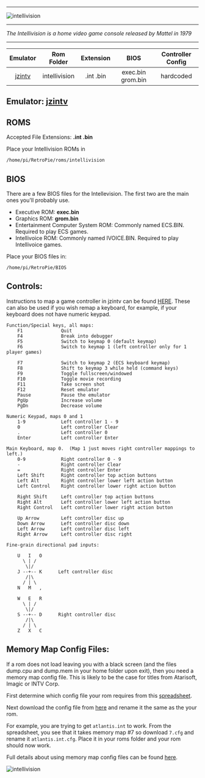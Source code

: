 ***
![intellivision](https://cloud.githubusercontent.com/assets/10035308/12192412/82366f36-b59b-11e5-973e-208fea792945.png)
***

_The Intellivision is a home video game console released by Mattel in 1979_

***

| Emulator | Rom Folder | Extension | BIOS |  Controller Config |
| :---: | :---: | :---: | :---: | :---: |
| [jzintv](http://spatula-city.org/~im14u2c/intv/) | intellivision  | .int .bin | exec.bin grom.bin | hardcoded |

## Emulator: [jzintv](http://spatula-city.org/~im14u2c/intv/)

## ROMS
Accepted File Extensions: **.int .bin**

Place your Intellivision ROMs in
```
/home/pi/RetroPie/roms/intellivision
```
## BIOS
There are a few BIOS files for the Intellevision. The first two are the main ones you'll probably use.
* Executive ROM: **exec.bin**
* Graphics ROM: **grom.bin**
* Entertainment Computer System ROM: Commonly named ECS.BIN. Required to play ECS games. 
* Intellivoice ROM: Commonly named IVOICE.BIN. Required to play Intellivoice games. 

Place your BIOS files in:
```
/home/pi/RetroPie/BIOS
```


## Controls:

Instructions to map a game controller in jzintv can be found [HERE](https://github.com/RetroPie/RetroPie-Setup/wiki/Mapping-a-Controller-for-Intellivision). These can also be used if you wish remap a keyboard, for example, if your keyboard does not have numeric keypad.

```shell
Function/Special keys, all maps:
    F1              Quit
    F4              Break into debugger
    F5              Switch to keymap 0 (default keymap)
    F6              Switch to keymap 1 (left controller only for 1 player games)

    F7              Switch to keymap 2 (ECS keyboard keymap)
    F8              Shift to keymap 3 while held (command keys)
    F9              Toggle fullscreen/windowed 
    F10             Toggle movie recording 
    F11             Take screen shot
    F12             Reset emulator
    Pause           Pause the emulator
    PgUp            Increase volume
    PgDn            Decrease volume

Numeric Keypad, maps 0 and 1
    1-9             Left controller 1 - 9
    0               Left controller Clear
    .               Left controller 0
    Enter           Left controller Enter

Main Keyboard, map 0.  (Map 1 just moves right controller mappings to left.)
    0-9             Right controller 0 - 9
    -               Right controller Clear
    =               Right controller Enter
    Left Shift      Right controller top action buttons
    Left Alt        Right controller lower left action button
    Left Control    Right controller lower right action button

    Right Shift     Left controller top action buttons
    Right Alt       Left controller lower left action button
    Right Control   Left controller lower right action button

    Up Arrow        Left controller disc up
    Down Arrow      Left controller disc down
    Left Arrow      Left controller disc left
    Right Arrow     Left controller disc right

Fine-grain directional pad inputs:

    U   I   O
      \ | /
       \|/ 
    J --+-- K      Left controller disc
       /|\
      / | \
    N   M   , 
   
    W   E   R
      \ | /
       \|/ 
    S --+-- D      Right controller disc
       /|\
      / | \
    Z   X   C
```
## Memory Map Config Files:

If a rom does not load leaving you with a black screen (and the files dump.cpu and dump.mem in your home folder upon exit), then you need a memory map config file. This is likely to be the case for titles from Atarisoft, Imagic or INTV Corp.

First determine which config file your rom requires from this [spreadsheet](https://docs.google.com/spreadsheet/ccc?key=0Ar_02usomyeqdHFyaGRnNWdLN1FzWTN3ajlacXBPWFE). 

Next download the config file from [here](https://docs.google.com/open?id=0B7_02usomyeqeWJVamRNM2FPUUk) and rename it the same as the your rom. 

For example, you are trying to get `atlantis.int` to work. From the spreadsheet, you see that it takes memory map #7 so download `7.cfg` and rename it `atlantis.int.cfg`. Place it in your roms folder and your rom should now work.

Full details about using memory map config files can be found [here](http://atariage.com/forums/topic/203179-config-files-to-use-with-various-intellivision-titles/#entry2605274).


![intellivision](https://cloud.githubusercontent.com/assets/10035308/8246393/3e98c8c2-15fb-11e5-9398-3f5abd60361b.png)